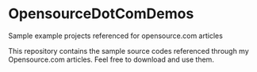 # OpensourceDotComDemos
Sample example projects referenced for opensource.com articles

This repository contains the sample source codes referenced through my Opensource.com articles. Feel free to download and use them.


